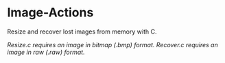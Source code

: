 # Image-Actions
Resize and recover lost images from memory with C.

*Resize.c requires an image in bitmap (.bmp) format.* 
*Recover.c requires an image in raw (.raw) format.*

